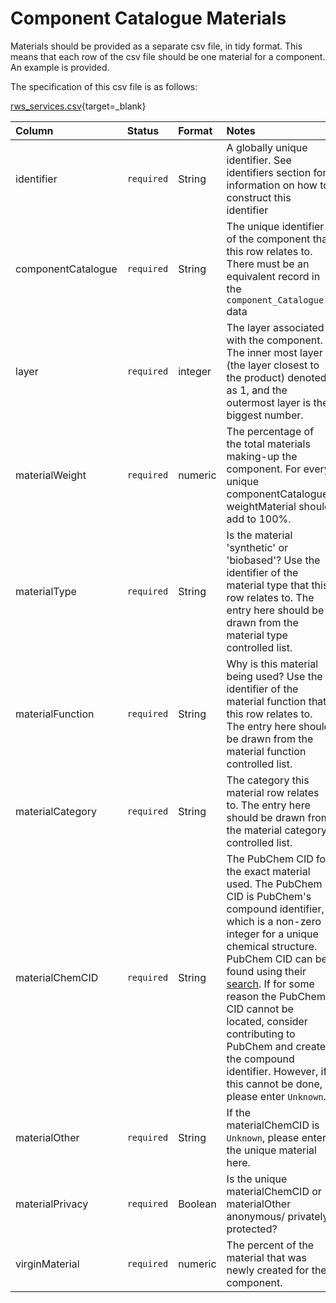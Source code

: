 # Component Catalogue Materials

Materials should be provided as a separate csv file, in tidy format. This means that each row of the csv file should be one material for a component. An example is provided.

The specification of this csv file is as follows:

[rws_services.csv](https://github.com/OpenDataManchester/Open3R/blob/V2/docs/8_Supporting_Files/8_1_3_RWS_Services_Template.csv){target=_blank}

|Column|Status|Format|Notes|
|:-|:-|:-|:-|
|identifier|`required`|String|A globally unique identifier. See identifiers section for information on how to construct this identifier|
|componentCatalogue|`required`|String|The unique identifier of the component that this row relates to. There must be an equivalent record in the `component_Catalogue` data|
|layer|`required`|integer|The layer associated with the component. The inner most layer (the layer closest to the product) denoted as 1, and the outermost layer is the biggest number.|
|materialWeight|`required`|numeric|The percentage of the total materials making-up the component. For every unique componentCatalogue, weightMaterial should add to 100%.|
|materialType|`required`|String|Is the material 'synthetic' or 'biobased'? Use the identifier of the material type that this row relates to. The entry here should be drawn from the material type controlled list.|
|materialFunction|`required`|String|Why is this material being used? Use the identifier of the material function that this row relates to. The entry here should be drawn from the material function controlled list.|
|materialCategory|`required`|String|The category this material row relates to. The entry here should be drawn from the material category controlled list.|
|materialChemCID|`required`|String|The PubChem CID for the exact material used. The PubChem CID is PubChem's compound identifier, which is a non-zero integer for a unique chemical structure. PubChem CID can be found using their [search](https://pubchem.ncbi.nlm.nih.gov/). If for some reason the PubChem CID cannot be located, consider contributing to PubChem and create the compound identifier. However, if this cannot be done, please enter `Unknown`.|
|materialOther|`required`|String|If the materialChemCID is `Unknown`, please enter the unique material here.|
|materialPrivacy|`required`|Boolean|Is the unique materialChemCID or materialOther anonymous/ privately protected?|
|virginMaterial|`required`|numeric|The percent of the material that was newly created for the component.|

